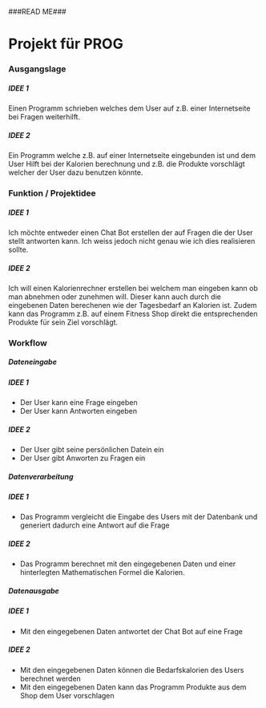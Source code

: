 ###READ ME###

# Projekt für PROG

### Ausgangslage

##### **IDEE 1**
Einen Programm schrieben welches dem User auf z.B. einer Internetseite bei Fragen weiterhilft.

##### **IDEE 2**
Ein Programm welche z.B. auf einer Internetseite eingebunden ist und dem User Hilft bei der Kalorien berechnung und z.B. die Produkte vorschlägt welcher der User dazu benutzen könnte.


### Funktion / Projektidee

##### **IDEE 1**
Ich möchte entweder einen Chat Bot erstellen der auf Fragen die der User stellt antworten kann. Ich weiss jedoch nicht genau wie ich dies realisieren sollte.

##### **IDEE 2**
Ich will einen Kalorienrechner erstellen bei welchem man eingeben kann ob man abnehmen oder zunehmen will. Dieser kann auch durch die eingebenen Daten berechenen wie der Tagesbedarf an Kalorien ist. Zudem kann das Programm z.B. auf einem Fitness Shop direkt die entsprechenden Produkte für sein Ziel vorschlägt.
### Workflow
##### Dateneingabe
##### **IDEE 1**
  - Der User kann eine Frage eingeben 
  - Der User kann Antworten eingeben

##### **IDEE 2**
  - Der User gibt seine persönlichen Datein ein
  - Der User gibt Anworten zu Fragen ein

##### Datenverarbeitung
##### **IDEE 1**
  - Das Programm vergleicht die Eingabe des Users mit der Datenbank und generiert dadurch eine Antwort auf die Frage

##### **IDEE 2**
  - Das Programm berechnet mit den eingegebenen Daten und einer hinterlegten Mathematischen Formel die Kalorien.
  
##### Datenausgabe
##### **IDEE 1**
  - Mit den eingegebenen Daten antwortet der Chat Bot auf eine Frage

##### **IDEE 2**
  - Mit den eingegebenen Daten können die Bedarfskalorien des Users berechnet werden
  - Mit den eingegebenen Daten kann das Programm Produkte aus dem Shop dem User vorschlagen
 
